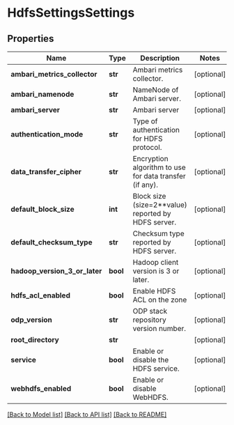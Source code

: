# HdfsSettingsSettings

## Properties
Name | Type | Description | Notes
------------ | ------------- | ------------- | -------------
**ambari_metrics_collector** | **str** | Ambari metrics collector. | [optional] 
**ambari_namenode** | **str** | NameNode of Ambari server. | [optional] 
**ambari_server** | **str** | Ambari server | [optional] 
**authentication_mode** | **str** | Type of authentication for HDFS protocol. | [optional] 
**data_transfer_cipher** | **str** | Encryption algorithm to use for data transfer (if any). | [optional] 
**default_block_size** | **int** | Block size (size&#x3D;2**value) reported by HDFS server. | [optional] 
**default_checksum_type** | **str** | Checksum type reported by HDFS server. | [optional] 
**hadoop_version_3_or_later** | **bool** | Hadoop client version is 3 or later. | [optional] 
**hdfs_acl_enabled** | **bool** | Enable HDFS ACL on the zone | [optional] 
**odp_version** | **str** | ODP stack repository version number. | [optional] 
**root_directory** | **str** |  | [optional] 
**service** | **bool** | Enable or disable the HDFS service. | [optional] 
**webhdfs_enabled** | **bool** | Enable or disable WebHDFS. | [optional] 

[[Back to Model list]](../README.md#documentation-for-models) [[Back to API list]](../README.md#documentation-for-api-endpoints) [[Back to README]](../README.md)


